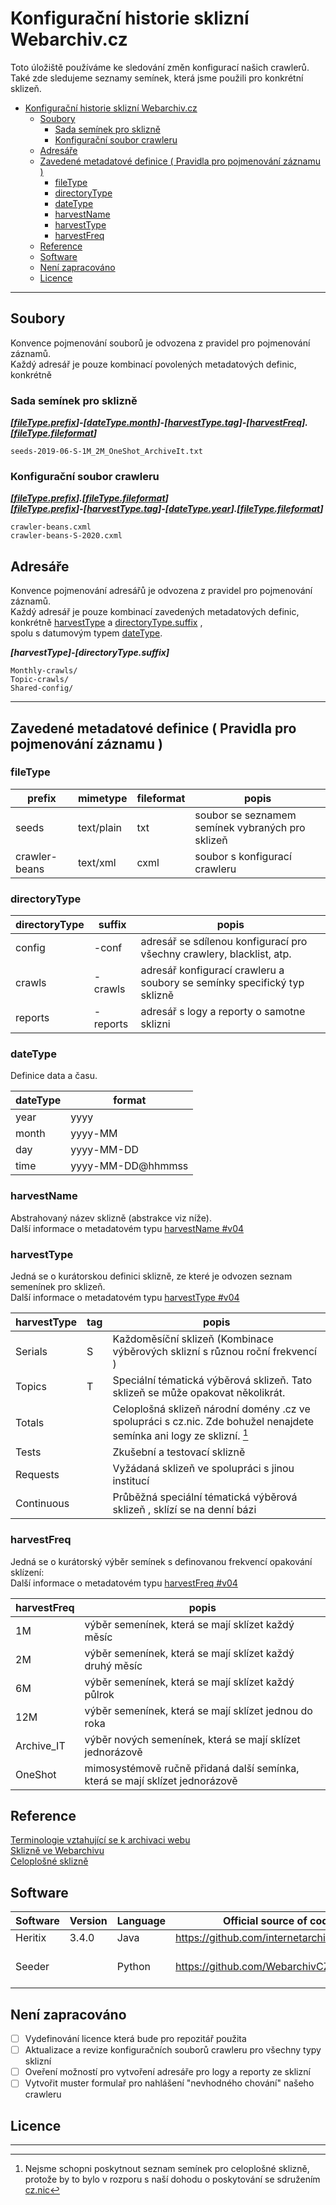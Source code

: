 # Konfigurační historie sklizní Webarchiv.cz

Toto úložiště používáme ke sledování změn konfigurací našich crawlerů.  
Také zde sledujeme seznamy semínek, která jsme použili pro konkrétní sklizeň.

- [Konfigurační historie sklizní Webarchiv.cz](#konfigurační-historie-sklizní-webarchivcz)
  - [Soubory](#soubory)
    - [Sada semínek pro sklizně](#sada-semínek-pro-sklizně)
    - [Konfigurační soubor crawleru](#konfigurační-soubor-crawleru)
  - [Adresáře](#adresáře)
  - [Zavedené metadatové definice ( Pravidla pro pojmenování záznamu )](#zavedené-metadatové-definice--pravidla-pro-pojmenování-záznamu-)
    - [fileType](#filetype)
    - [directoryType](#directorytype)
    - [dateType](#datetype)
    - [harvestName](#harvestname)
    - [harvestType](#harvesttype)
    - [harvestFreq](#harvestfreq)
  - [Reference](#reference)
  - [Software](#software)
  - [Není zapracováno](#není-zapracováno)
  - [Licence](#licence)

-------

## Soubory

Konvence pojmenování souborů je odvozena z pravidel pro pojmenování záznamů.  
Každý adresář je pouze kombinací povolených metadatových definic, konkrétně

### Sada semínek pro sklizně

***[[fileType.prefix](#filetype)]-[[dateType.month](#datetype)]-[[harvestType.tag](#harvesttype)]-[[harvestFreq](#harvestfreq)].[[fileType.fileformat](#filetype)]***

```
seeds-2019-06-S-1M_2M_OneShot_ArchiveIt.txt
```

### Konfigurační soubor crawleru

***[[fileType.prefix](#filetype)].[[fileType.fileformat](#filetype)]***  
***[[fileType.prefix](#filetype)]-[[harvestType.tag](#harvesttype)]-[[dateType.year](#datetype)].[[fileType.fileformat](#filetype)]***

```
crawler-beans.cxml
crawler-beans-S-2020.cxml
```

## Adresáře

Konvence pojmenování adresářů je odvozena z pravidel pro pojmenování záznamů.  
Každý adresář je pouze kombinací zavedených metadatových definic, konkrétně
[harvestType](#harvesttype) a [directoryType.suffix](#directorytype) ,  
spolu s datumovým typem [dateType](#datetype).

***[harvestType]-[directoryType.suffix]***

```
Monthly-crawls/
Topic-crawls/
Shared-config/
```

-------

## Zavedené metadatové definice ( Pravidla pro pojmenování záznamu )

### fileType

| prefix        | mimetype   | fileformat | popis                                            |
| ------------- | ---------- | ---------- | ------------------------------------------------ |
| seeds         | text/plain | txt        | soubor se seznamem semínek vybraných pro sklizeň |
| crawler-beans | text/xml   | cxml       | soubor s konfigurací crawleru                    |

### directoryType

| directoryType | suffix   | popis                                                                    |
| ------------- | -------- | ------------------------------------------------------------------------ |
| config        | -conf    | adresář se sdílenou konfigurací pro všechny crawlery, blacklist, atp.    |
| crawls        | -crawls  | adresář konfigurací crawleru a soubory se semínky specifický typ sklizně |
| reports       | -reports | adresář s logy a reporty o samotne sklizni                               |

### dateType

Definice data a času.

| dateType | format            |
| -------- | ----------------- |
| year     | yyyy              |
| month    | yyyy-MM           |
| day      | yyyy-MM-DD        |
| time     | yyyy-MM-DD@hhmmss |

### harvestName

Abstrahovaný název sklizně (abstrakce viz níže).  
Další informace o metadatovém typu [harvestName #v04](https://github.com/WebarchivCZ/grainery/wiki/Harvest#v04harvestnamefull)

### harvestType

Jedná se o kurátorskou definici sklizně, ze které je odvozen seznam semenínek pro sklizeň.  
Další informace o metadatovém typu [harvestType #v04](https://github.com/WebarchivCZ/grainery/wiki/Harvest#v04-harvesttype)

| harvestType | tag | popis                                                                                                                 |
| ----------- | --- | --------------------------------------------------------------------------------------------------------------------- |
| Serials     | S   | Každoměsíční sklizeň  (Kombinace výběrových sklizní s různou roční frekvencí )                                        |
| Topics      | T   | Speciální tématická výběrová sklizeň. Tato sklizeň se může opakovat několikrát.                                       |
| Totals      |     | Celoplošná sklizeň národní domény .cz ve spolupráci s cz.nic. Zde bohužel nenajdete semínka ani logy ze sklizní. [^1] |
| Tests       |     | Zkušební a testovací sklizně                                                                                          |
| Requests    |     | Vyžádaná sklizeň ve spolupráci s jinou institucí                                                                      |
| Continuous  |     | Průběžná speciální tématická výběrová sklizeň , sklízí se na denní bázi                                               |

### harvestFreq

Jedná se o kurátorský výběr semínek s definovanou frekvencí opakování sklízení:  
Další informace o metadatovém typu [harvestFreq #v04](https://github.com/WebarchivCZ/grainery/wiki/Harvest#v04-harvestsuffixharvestfreq)

| harvestFreq | popis                                                                        |
| ----------- | ---------------------------------------------------------------------------- |
| 1M          | výběr semenínek, která se mají sklízet každý měsíc                           |
| 2M          | výběr semenínek, která se mají sklízet každý druhý měsíc                     |
| 6M          | výběr semenínek, která se mají sklízet každý půlrok                          |
| 12M         | výběr semenínek, která se mají sklízet jednou do roka                        |
| Archive_IT  | výběr nových semenínek, která se mají sklízet jednorázově                    |
| OneShot     | mimosystémově ručně přidaná další semínka, která se mají sklízet jednorázově |

## Reference

[Terminologie vztahující se k archivaci webu](https://www.webarchiv.cz/cs/terminologie)  
[Sklizně ve Webarchivu](https://www.webarchiv.cz/cs/o-webarchivu)  
[Celoplošné sklizně](https://www.webarchiv.cz/cs/celoplosne-sklizne)

## Software

| Software | Version | Language | Official source of code                        | Utilization      |
| -------- | ------- | -------- | ---------------------------------------------- | ---------------- |
| Heritix  | 3.4.0   | Java     | <https://github.com/internetarchive/heritrix3> | crawler          |
| Seeder   |         | Python   | <https://github.com/WebarchivCZ/Seeder.git>    | web curator tool |

## Není zapracováno

- [ ] Vydefinování licence která bude pro repozitář použita
- [ ] Aktualizace a revize konfiguračních souborů crawleru pro všechny typy sklizní
- [ ] Oveření možností pro vytvoření adresáře pro logy a reporty ze sklizní
- [ ] Vytvořit muster formulař pro nahlášení "nevhodného chování" našeho crawleru
  
## Licence

-------
[^1]: Nejsme schopni poskytnout seznam semínek pro celoplošné sklizně, protože by to bylo v rozporu s naší dohodu o poskytování se sdružením [cz.nic](https://nic.cz/)
